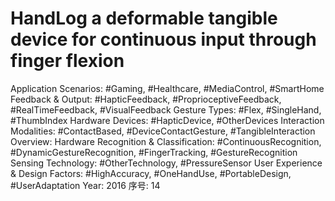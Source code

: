 # HandLog a deformable tangible device for continuous input through finger flexion

Application Scenarios: #Gaming, #Healthcare, #MediaControl, #SmartHome
Feedback & Output: #HapticFeedback, #ProprioceptiveFeedback, #RealTimeFeedback, #VisualFeedback
Gesture Types: #Flex, #SingleHand, #ThumbIndex
Hardware Devices: #HapticDevice, #OtherDevices
Interaction Modalities: #ContactBased, #DeviceContactGesture, #TangibleInteraction
Overview: Hardware
Recognition & Classification: #ContinuousRecognition, #DynamicGestureRecognition, #FingerTracking, #GestureRecognition
Sensing Technology: #OtherTechnology, #PressureSensor
User Experience & Design Factors: #HighAccuracy, #OneHandUse, #PortableDesign, #UserAdaptation
Year: 2016
序号: 14